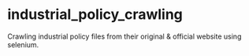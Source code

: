 # industrial_policy_crawling
Crawling industrial policy files from their original &amp; official website using selenium.
